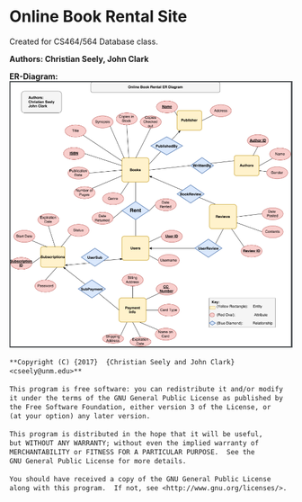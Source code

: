 # Online Book Rental Site

Created for CS464/564 Database class. 

**Authors: Christian Seely, John Clark**

**ER-Diagram:**
![ER-Diagram](https://github.com/CS-Labs/Web-rary/blob/master/ER_Diagram.PNG "ER-Diagram")

    **Copyright (C) {2017}  {Christian Seely and John Clark} <cseely@unm.edu>**

    This program is free software: you can redistribute it and/or modify
    it under the terms of the GNU General Public License as published by
    the Free Software Foundation, either version 3 of the License, or
    (at your option) any later version.

    This program is distributed in the hope that it will be useful,
    but WITHOUT ANY WARRANTY; without even the implied warranty of
    MERCHANTABILITY or FITNESS FOR A PARTICULAR PURPOSE.  See the
    GNU General Public License for more details.

    You should have received a copy of the GNU General Public License
    along with this program.  If not, see <http://www.gnu.org/licenses/>.
